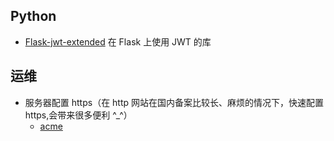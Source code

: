 ## Python

- [Flask-jwt-extended](http://flask-jwt-extended.readthedocs.io/en/latest/) 在 Flask 上使用 JWT 的库

## 运维

- 服务器配置 https（在 http 网站在国内备案比较长、麻烦的情况下，快速配置 https,会带来很多便利 ^_^）  
  *   [acme](https://github.com/Neilpang/acme.sh)
